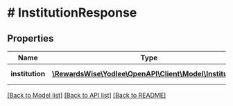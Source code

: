 # # InstitutionResponse

## Properties

Name | Type | Description | Notes
------------ | ------------- | ------------- | -------------
**institution** | [**\RewardsWise\Yodlee\OpenAPI\Client\Model\Institution[]**](Institution.md) |  | [optional] [readonly]

[[Back to Model list]](../../README.md#models) [[Back to API list]](../../README.md#endpoints) [[Back to README]](../../README.md)
